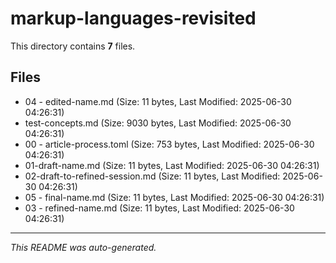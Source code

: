 # markup-languages-revisited

This directory contains **7** files.

## Files

- 04 - edited-name.md (Size: 11 bytes, Last Modified: 2025-06-30 04:26:31)
- test-concepts.md (Size: 9030 bytes, Last Modified: 2025-06-30 04:26:31)
- 00 - article-process.toml (Size: 753 bytes, Last Modified: 2025-06-30 04:26:31)
- 01-draft-name.md (Size: 11 bytes, Last Modified: 2025-06-30 04:26:31)
- 02-draft-to-refined-session.md (Size: 11 bytes, Last Modified: 2025-06-30 04:26:31)
- 05 - final-name.md (Size: 11 bytes, Last Modified: 2025-06-30 04:26:31)
- 03 - refined-name.md (Size: 11 bytes, Last Modified: 2025-06-30 04:26:31)

---
*This README was auto-generated.*
